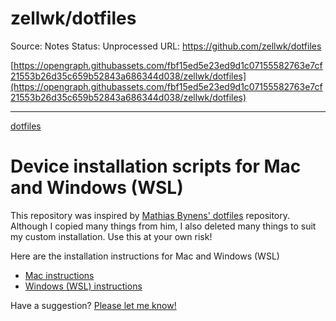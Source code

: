 # zellwk/dotfiles

Source: Notes
Status: Unprocessed
URL: https://github.com/zellwk/dotfiles

[https://opengraph.githubassets.com/fbf15ed5e23ed9d1c07155582763e7cf21553b26d35c659b52843a686344d038/zellwk/dotfiles](https://opengraph.githubassets.com/fbf15ed5e23ed9d1c07155582763e7cf21553b26d35c659b52843a686344d038/zellwk/dotfiles)

---

[dotfiles](zellwk%20dotfiles%20ab8983a4640d425a881583b84d7a4ba0/dotfiles)

# Device installation scripts for Mac and Windows (WSL)

This repository was inspired by [Mathias Bynens' dotfiles](https://github.com/mathiasbynens/dotfiles) repository. Although I copied many things from him, I also deleted many things to suit my custom installation. Use this at your own risk!

Here are the installation instructions for Mac and Windows (WSL)

- [Mac instructions](https://github.com/zellwk/dotfiles/blob/master/mac.md)
- [Windows (WSL) instructions](https://github.com/zellwk/dotfiles/blob/master/windows.md)

Have a suggestion? [Please let me know!](https://github.com/zellwk/dotfiles/issues)